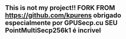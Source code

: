 ## This is not my project!! FORK FROM https://github.com/kpurens obrigado especialmente por GPUSecp.cu SEU PointMultiSecp256k1 é incrivel
